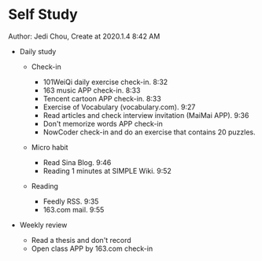 # Self Study

Author: Jedi Chou, Create at 2020.1.4 8:42 AM

* Daily study
  * Check-in
    * 101WeiQi daily exercise check-in. 8:32
    * 163 music APP check-in. 8:33
    * Tencent cartoon APP check-in. 8:33
    * Exercise of Vocabulary (vocabulary.com). 9:27
    * Read articles and check interview invitation (MaiMai APP). 9:36
    * Don't memorize words APP check-in
    * NowCoder check-in and do an exercise that contains 20 puzzles.

  * Micro habit
    * Read Sina Blog. 9:46
    * Reading 1 minutes at SIMPLE Wiki. 9:52

  * Reading
    * Feedly RSS. 9:35
    * 163.com mail. 9:55

* Weekly review
  * Read a thesis and don't record
  * Open class APP by 163.com check-in
